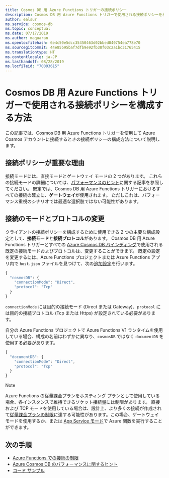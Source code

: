 ```yaml
---
title: Cosmos DB 用 Azure Functions トリガーの接続ポリシー
description: Cosmos DB 用 Azure Functions トリガーで使用される接続ポリシーを構成する方法について説明します
author: ealsur
ms.service: cosmos-db
ms.topic: conceptual
ms.date: 07/17/2019
ms.author: maquaran
ms.openlocfilehash: 6e4c50e5dcc35450463d02bbed040754ea778e70
ms.sourcegitcommit: 44e85b95baf7dfb9e92fb38f03c2a1bc31765415
ms.translationtype: HT
ms.contentlocale: ja-JP
ms.lasthandoff: 08/28/2019
ms.locfileid: "70093615"
---
```

# <a name="how-to-configure-the-connection-policy-used-by-azure-functions-trigger-for-cosmos-db"></a>Cosmos DB 用 Azure Functions トリガーで使用される接続ポリシーを構成する方法

この記事では、Cosmos DB 用 Azure Functions トリガーを使用して Azure Cosmos アカウントに接続するときの接続ポリシーの構成方法について説明します。

## <a name="why-is-the-connection-policy-important"></a>接続ポリシーが重要な理由

接続モードには、直接モードとゲートウェイ モードの 2 つがあります。 これらの接続モードの詳細については、[パフォーマンスのヒント](./performance-tips.md#networking)に関する記事を参照してください。 既定では、Cosmos DB 用 Azure Functions トリガーにおけるすべての接続の確立に、**ゲートウェイ**が使用されます。 ただしこれは、パフォーマンス重視のシナリオでは最適な選択肢ではない可能性があります。

## <a name="changing-the-connection-mode-and-protocol"></a>接続のモードとプロトコルの変更

クライアントの接続ポリシーを構成するために使用できる 2 つの主要な構成設定として、**接続モード**と**接続プロトコル**があります。 Cosmos DB 用 Azure Functions トリガーとすべての [Azure Cosmos DB バインディング](../azure-functions/functions-bindings-cosmosdb-v2.md#output)で使用される既定の接続モードおよびプロトコルは、変更することができます。 既定の設定を変更するには、Azure Functions プロジェクトまたは Azure Functions アプリ内で `host.json` ファイルを見つけて、次の[追加設定](../azure-functions/functions-bindings-cosmosdb-v2.md#hostjson-settings)を行います。

```js
{
  "cosmosDB": {
    "connectionMode": "Direct",
    "protocol": "Tcp"
  }
}
```

`connectionMode` には目的の接続モード (Direct または Gateway)、`protocol` には目的の接続プロトコル (Tcp または Https) が設定されている必要があります。 

自分の Azure Functions プロジェクトで Azure Functions V1 ランタイムを使用している場合、構成の名前はわずかに異なり、`cosmosDB` ではなく `documentDB` を使用する必要があります。

```js
{
  "documentDB": {
    "connectionMode": "Direct",
    "protocol": "Tcp"
  }
}
```

> [!NOTE]
> Azure Functions の従量課金プランをホスティング プランとして使用している場合、各インスタンスで維持できるソケット接続量には制限があります。 直接および TCP モードを使用している場合は、設計上、より多くの接続が作成されて[従量課金プランの制限](../azure-functions/manage-connections.md#connection-limit)に達する可能性があります。この場合、ゲートウェイ モードを使用するか、または [App Service モード](../azure-functions/functions-scale.md#app-service-plan)で Azure 関数を実行することができます。

## <a name="next-steps"></a>次の手順

* [Azure Functions での接続の制限](../azure-functions/manage-connections.md#connection-limit)
* [Azure Cosmos DB のパフォーマンスに関するヒント](./performance-tips.md)
* [コード サンプル](https://github.com/ealsur/serverless-recipes/tree/master/connectionmode)
